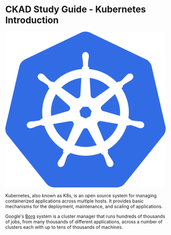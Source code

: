 # CKAD Study Guide - Kubernetes Introduction

![image](https://raw.githubusercontent.com/kubernetes/kubernetes/master/logo/logo.png)

Kubernetes, also known as K8s, is an open source system for managing containerized applications across multiple hosts. It provides basic mechanisms for the deployment, maintenance, and scaling of applications.

Google's [Borg](https://en.wikipedia.org/wiki/Borg) system is a cluster manager that runs hundreds of thousands of jobs, from many thousands of different applications, across a number of clusters each with up to tens of thousands of machines.
